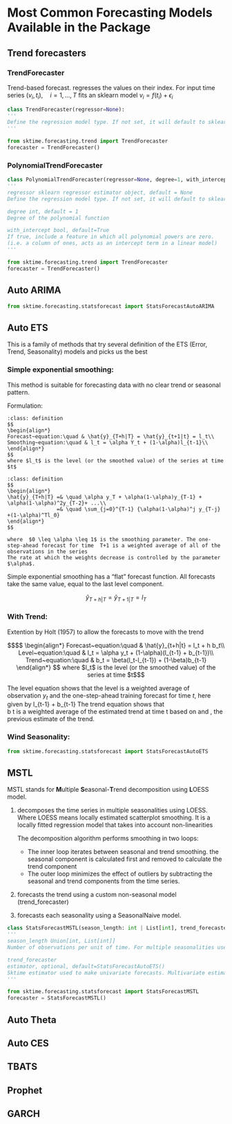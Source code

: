 # Most Common Forecasting Models Available in the Package
## Trend forecasters
### TrendForecaster
Trend-based forecast. regresses the values on their index.
For input time series $(v_i, t_i),\quad i=1,...,T$ fits an sklearn model $v_i = f(t_i) + \epsilon_i$

```python
class TrendForecaster(regressor=None):
'''
Define the regression model type. If not set, it will default to sklearn.linear_model.LinearRegression
'''

from sktime.forecasting.trend import TrendForecaster
forecaster = TrendForecaster()
```
### PolynomialTrendForecaster

```python
class PolynomialTrendForecaster(regressor=None, degree=1, with_intercept=True):
'''
regressor sklearn regressor estimator object, default = None
Define the regression model type. If not set, it will default to sklearn.linear_model.LinearRegression

degree int, default = 1
Degree of the polynomial function

with_intercept bool, default=True
If true, include a feature in which all polynomial powers are zero.
(i.e. a column of ones, acts as an intercept term in a linear model)
'''

from sktime.forecasting.trend import TrendForecaster
forecaster = TrendForecaster()
```

## Auto ARIMA

```python
from sktime.forecasting.statsforecast import StatsForecastAutoARIMA
```

## Auto ETS
This is a family of methods that try several definition of the ETS (Error, Trend, Seasonality) models and picks us the best

### Simple exponential smoothing:
This method is suitable for forecasting data with no clear trend or seasonal pattern.

Formulation:
`````{admonition} Component Form
:class: definition 
$$
\begin{align*}
Forecast~equation:\quad & \hat{y}_{T+h|T} = \hat{y}_{t+1|t} = l_t\\
Smoothing~equation:\quad & l_t = \alpha Y_t + (1-\alpha)l_{t-1}\\
\end{align*}
$$
where $l_t$ is the level (or the smoothed value) of the series at time $t$
`````

`````{admonition} Weighted Average From
:class: definition 
$$
\begin{align*}
\hat{y}_{T+h|T} =& \quad \alpha y_T + \alpha(1-\alpha)y_{T-1} + \alpha(1-\alpha)^2y_{T-2}+ ...\\
                =& \quad \sum_{j=0}^{T-1} {\alpha(1-\alpha)^j y_{T-j} +(1-\alpha)^Tl_0}
\end{align*}
$$

where  $0 \leq \alpha \leq 1$ is the smoothing parameter. The one-step-ahead forecast for time  T+1 is a weighted average of all of the observations in the series  
The rate at which the weights decrease is controlled by the parameter $\alpha$.
`````

Simple exponential smoothing has a “flat” forecast function. All forecasts take the same value, equal to the last level component.
```math
\hat{y}_{T+h|T} = \hat{y}_{T+1|T} = l_T
```

### With Trend:
Extention by Holt (1957) to allow the forecasts to move with the trend

```math
$$
\begin{align*}
Forecast~equation:\quad & \hat{y}_{t+h|t} =  l_t + h b_t\\
Level~equation:\quad & l_t = \alpha y_t + (1-\alpha)(l_{t-1} + b_{t-1})\\
Trend~equation:\quad & b_t = \beta(l_t-l_{t-1}) + (1-\beta)b_{t-1}
\end{align*}
$$
where $l_t$ is the level (or the smoothed value) of the series at time $t$
```
The level equation shows that the level is a weighted average of observation  $y_t$ and the one-step-ahead training forecast for time $t$, here given by l_{t-1} + b_{t-1}
The trend equation shows that  
b
t
  is a weighted average of the estimated trend at time  t   based on  and  , the previous estimate of the trend.
### Wind Seasonality:


```python
from sktime.forecasting.statsforecast import StatsForecastAutoETS
```
## MSTL
MSTL stands for **M**ultiple **S**easonal-**T**rend decomposition using **L**OESS model.
 1. decomposes the time series in multiple seasonalities using LOESS. 
 Where LOESS means locally estimated scatterplot smoothing. It is a locally fitted regression model that takes into account non-linearities
 
    The decomposition algorithm performs smoothing in two loops:
    * The inner loop iterates between seasonal and trend smoothing. the seasonal component is calculated first and removed to calculate the trend component 
    * The outer loop minimizes the effect of outliers by subtracting the seasonal and trend components from the time series.
 
 2. forecasts the trend using a custom non-seasonal model (trend_forecaster)
 3. forecasts each seasonality using a SeasonalNaive model.

```python
class StatsForecastMSTL(season_length: int | List[int], trend_forecaster=None):
'''
season_length Union[int, List[int]]
Number of observations per unit of time. For multiple seasonalities use a list.

trend_forecaster
estimator, optional, default=StatsForecastAutoETS()
Sktime estimator used to make univariate forecasts. Multivariate estimators are not supported.
'''

from sktime.forecasting.statsforecast import StatsForecastMSTL
forecaster = StatsForecastMSTL()
```
## Auto Theta

## Auto CES

## TBATS

## Prophet

## GARCH
